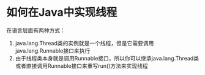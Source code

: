 # 如何在Java中实现线程
在语言层面有两种方式：

1. java.lang.Thread类的实例就是一个线程，但是它需要调用java.lang.Runnable接口来执行
2. 由于线程类本身就是调用Runnable接口，所以你可以继承java.lang.Thread类或者直接调用Runnable接口来重写run()方法来实现线程  
